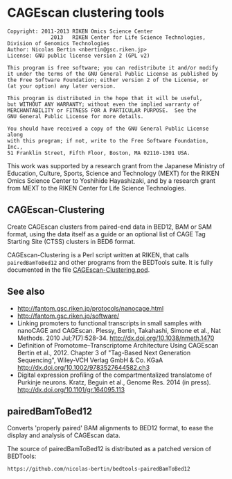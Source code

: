 # CAGEscan clustering tools

    Copyright: 2011-2013 RIKEN Omics Science Center
                  2013   RIKEN Center for Life Science Technologies, Division of Genomics Technologies
    Author: Nicolas Bertin <nbertin@gsc.riken.jp>
    License: GNU public license version 2 (GPL v2)

    This program is free software; you can redistribute it and/or modify
    it under the terms of the GNU General Public License as published by
    the Free Software Foundation; either version 2 of the License, or
    (at your option) any later version.

    This program is distributed in the hope that it will be useful,
    but WITHOUT ANY WARRANTY; without even the implied warranty of
    MERCHANTABILITY or FITNESS FOR A PARTICULAR PURPOSE.  See the
    GNU General Public License for more details.

    You should have received a copy of the GNU General Public License along
    with this program; if not, write to the Free Software Foundation, Inc.,
    51 Franklin Street, Fifth Floor, Boston, MA 02110-1301 USA.

This work was supported by a research grant from the Japanese Ministry of
Education, Culture, Sports, Science and Technology (MEXT) for the RIKEN Omics
Science Center to Yoshihide Hayashizaki, and by a research grant from MEXT
to the RIKEN Center for Life Science Technologies.

## CAGEscan-Clustering

Create CAGEscan clusters from paired-end data in BED12, BAM or SAM format,
using the data itself as a guide or an optional list of CAGE Tag Starting Site
(CTSS) clusters in BED6 format.

CAGEscan-Clustering is a Perl script written at RIKEN, that calls
`pairedBamToBed12` and other programs from the BEDTools suite.  It is fully
documented in the file [CAGEscan-Clustering.pod](CAGEscan-Clustering.pod).

## See also

 * http://fantom.gsc.riken.jp/protocols/nanocage.html
 * http://fantom.gsc.riken.jp/software/
 * Linking promoters to functional transcripts in small samples with nanoCAGE and CAGEscan.
   Plessy, Bertin, Takahashi, Simone et al., Nat Methods. 2010 Jul;7(7):528-34.
   http://dx.doi.org/10.1038/nmeth.1470
 * Definition of Promotome–Transcriptome Architecture Using CAGEscan
   Bertin et al., 2012.  Chapter 3 of "Tag-Based Next Generation Sequencing", Wiley-VCH Verlag GmbH & Co. KGaA
   http://dx.doi.org/10.1002/9783527644582.ch3
 * Digital expression profiling of the compartmentalized translatome of Purkinje neurons.
   Kratz, Beguin et al., Genome Res. 2014 (in press).
   http://dx.doi.org/10.1101/gr.164095.113

## pairedBamToBed12

Converts 'properly paired' BAM alignments to BED12 format, to ease the display
and analysis of CAGEscan data.

The source of pairedBamToBed12 is distributed as a patched version of BEDTools:

    https://github.com/nicolas-bertin/bedtools-pairedBamToBed12
